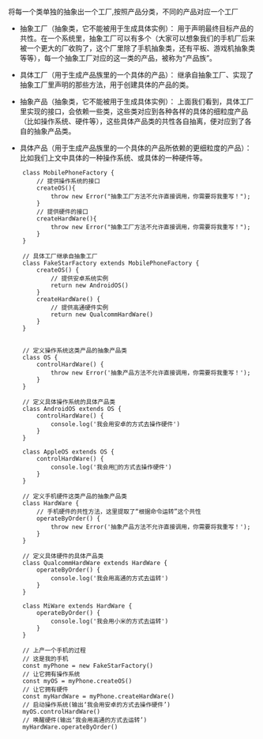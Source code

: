 将每一个类单独的抽象出一个工厂,按照产品分类，不同的产品对应一个工厂


- 抽象工厂（抽象类，它不能被用于生成具体实例）： 用于声明最终目标产品的共性。在一个系统里，抽象工厂可以有多个（大家可以想象我们的手机厂后来被一个更大的厂收购了，这个厂里除了手机抽象类，还有平板、游戏机抽象类等等），每一个抽象工厂对应的这一类的产品，被称为“产品族”。

- 具体工厂（用于生成产品族里的一个具体的产品）： 继承自抽象工厂、实现了抽象工厂里声明的那些方法，用于创建具体的产品的类。

- 抽象产品（抽象类，它不能被用于生成具体实例）： 上面我们看到，具体工厂里实现的接口，会依赖一些类，这些类对应到各种各样的具体的细粒度产品（比如操作系统、硬件等），这些具体产品类的共性各自抽离，便对应到了各自的抽象产品类。

- 具体产品（用于生成产品族里的一个具体的产品所依赖的更细粒度的产品）： 比如我们上文中具体的一种操作系统、或具体的一种硬件等。

```
    class MobilePhoneFactory {
        // 提供操作系统的接口
        createOS(){
            throw new Error("抽象工厂方法不允许直接调用，你需要将我重写！");
        }
        // 提供硬件的接口
        createHardWare(){
            throw new Error("抽象工厂方法不允许直接调用，你需要将我重写！");
        }
    }

    // 具体工厂继承自抽象工厂
    class FakeStarFactory extends MobilePhoneFactory {
        createOS() {
            // 提供安卓系统实例
            return new AndroidOS()
        }
        createHardWare() {
            // 提供高通硬件实例
            return new QualcommHardWare()
        }
    }


    // 定义操作系统这类产品的抽象产品类
    class OS {
        controlHardWare() {
            throw new Error('抽象产品方法不允许直接调用，你需要将我重写！');
        }
    }

    // 定义具体操作系统的具体产品类
    class AndroidOS extends OS {
        controlHardWare() {
            console.log('我会用安卓的方式去操作硬件')
        }
    }

    class AppleOS extends OS {
        controlHardWare() {
            console.log('我会用🍎的方式去操作硬件')
        }
    }

    // 定义手机硬件这类产品的抽象产品类
    class HardWare {
        // 手机硬件的共性方法，这里提取了“根据命令运转”这个共性
        operateByOrder() {
            throw new Error('抽象产品方法不允许直接调用，你需要将我重写！');
        }
    }

    // 定义具体硬件的具体产品类
    class QualcommHardWare extends HardWare {
        operateByOrder() {
            console.log('我会用高通的方式去运转')
        }
    }

    class MiWare extends HardWare {
        operateByOrder() {
            console.log('我会用小米的方式去运转')
        }
    }

    // 上产一个手机的过程
    // 这是我的手机
    const myPhone = new FakeStarFactory()
    // 让它拥有操作系统
    const myOS = myPhone.createOS()
    // 让它拥有硬件
    const myHardWare = myPhone.createHardWare()
    // 启动操作系统(输出‘我会用安卓的方式去操作硬件’)
    myOS.controlHardWare()
    // 唤醒硬件(输出‘我会用高通的方式去运转’)
    myHardWare.operateByOrder()

```